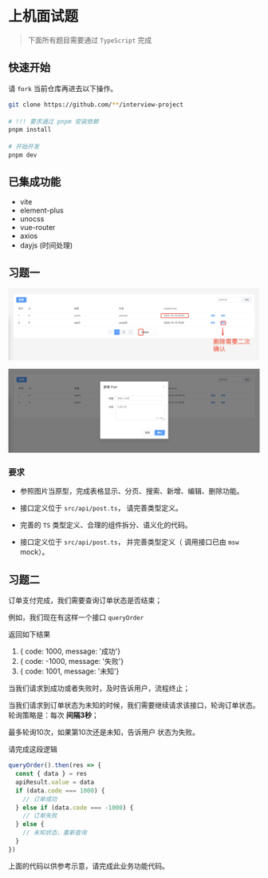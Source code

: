 # 上机面试题

> 下面所有题目需要通过 `TypeScript` 完成

## 快速开始

请 `fork` 当前仓库再进去以下操作。

```bash
git clone https://github.com/**/interview-project

# !!! 要求通过 pnpm 安装依赖
pnpm install

# 开始开发
pnpm dev
```

## 已集成功能

* vite
* element-plus
* unocss
* vue-router
* axios
* dayjs (时间处理)

## 习题一

![](./img/1.png)

![](./img/2.png)

### 要求

* 参照图片当原型，完成表格显示、分页、搜索、新增、编辑、删除功能。

* 接口定义位于 `src/api/post.ts`， 请完善类型定义。

* 完善的 `TS` 类型定义、合理的组件拆分、语义化的代码。

* 接口定义位于 `src/api/post.ts`， 并完善类型定义（ 调用接口已由 `msw` mock）。

## 习题二

订单支付完成，我们需要查询订单状态是否结束；

例如，我们现在有这样一个接口 `queryOrder`

返回如下结果

1. { code: 1000, message: '成功'}
2. { code: -1000, message: '失败'}
3. { code: 1001, message: '未知'}


当我们请求到成功或者失败时，及时告诉用户，流程终止；

当我们请求到订单状态为未知的时候，我们需要继续请求该接口，轮询订单状态。轮询策略是：每次 **间隔3秒**；

最多轮询10次，如果第10次还是未知，告诉用户 状态为失败。

请完成这段逻辑


```javascript
queryOrder().then(res => {
  const { data } = res
  apiResult.value = data
  if (data.code === 1000) {
    // 订单成功
  } else if (data.code === -1000) {
    // 订单失败
  } else {
    // 未知状态，重新查询
  }
})
```

上面的代码以供参考示意，请完成此业务功能代码。
